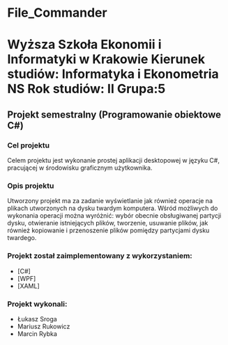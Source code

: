 # File_Commander

# Wyższa Szkoła Ekonomii i Informatyki w Krakowie   Kierunek studiów: Informatyka i Ekonometria NS Rok studiów: II Grupa:5
                                                                             
## Projekt semestralny (Programowanie obiektowe C#)

### Cel projektu
Celem projektu jest wykonanie prostej aplikacji desktopowej w języku C#, pracującej w środowisku graficznym użytkownika.
### Opis projektu
Utworzony projekt ma za zadanie wyświetlanie jak również operacje na plikach utworzonych na dysku twardym komputera. Wśród możliwych do wykonania operacji można wyróżnić: wybór obecnie obsługiwanej partycji dysku, otwieranie istniejących plików, tworzenie, usuwanie plików, jak również kopiowanie i przenoszenie plików pomiędzy partycjami dysku twardego.

### Projekt został zaimplementowany z wykorzystaniem:
* [C#] 
* [WPF] 
* [XAML] 

### Projekt wykonali:
* Łukasz Sroga
* Mariusz Rukowicz
* Marcin Rybka
